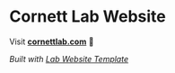
# Cornett Lab Website

Visit **[cornettlab.com](https://cornettlab.com)** 🚀

_Built with [Lab Website Template](https://greene-lab.gitbook.io/lab-website-template-docs)_
